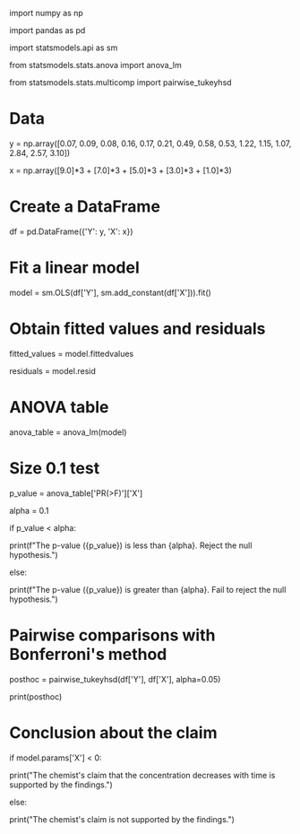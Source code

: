 import numpy as np

import pandas as pd

import statsmodels.api as sm

from statsmodels.stats.anova import anova_lm

from statsmodels.stats.multicomp import pairwise_tukeyhsd

# Data

y = np.array([0.07, 0.09, 0.08, 0.16, 0.17, 0.21, 0.49, 0.58, 0.53, 1.22, 1.15, 1.07, 2.84, 2.57, 3.10])

x = np.array([9.0]*3 + [7.0]*3 + [5.0]*3 + [3.0]*3 + [1.0]*3)

# Create a DataFrame

df = pd.DataFrame({'Y': y, 'X': x})

# Fit a linear model

model = sm.OLS(df['Y'], sm.add_constant(df['X'])).fit()

# Obtain fitted values and residuals

fitted_values = model.fittedvalues

residuals = model.resid

# ANOVA table

anova_table = anova_lm(model)

# Size 0.1 test

p_value = anova_table['PR(>F)']['X']

alpha = 0.1

if p_value < alpha:

print(f"The p-value ({p_value}) is less than {alpha}. Reject the null hypothesis.")

else:

print(f"The p-value ({p_value}) is greater than {alpha}. Fail to reject the null hypothesis.")

# Pairwise comparisons with Bonferroni's method

posthoc = pairwise_tukeyhsd(df['Y'], df['X'], alpha=0.05)

print(posthoc)

# Conclusion about the claim

if model.params['X'] < 0:

print("The chemist's claim that the concentration decreases with time is supported by the findings.")

else:

print("The chemist's claim is not supported by the findings.")
